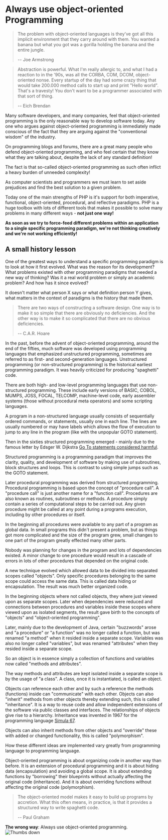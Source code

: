 # Always use object-oriented Programming #

> The problem with object-oriented languages is they’ve got all this implicit environment that they carry around with them. You wanted a banana but what you got was a gorilla holding the banana and the entire jungle.
>
> -- Joe Armstrong

> Abstraction is powerful. What I'm really allergic to, and what I had a reaction to in the '90s, was all the CORBA, COM, DCOM, object-oriented nonse. Every startup of the day had some crazy thing that would take 200.000 method calls to start up and print "Hello world". That's a travesty! You don't want to be a programmer associated with that sort of thing.
>
> -- Eich Brendan

Many software developers, and many companies, feel that object-oriented programming is the only reasonable way to develop software today. Any one who argues against object-oriented programming is immediately made conscious of the fact that they are arguing against the "conventional wisdom" of the industry.

On programming blogs and forums, there are a great many people who defend object-oriented programming, and who feel certain that they know what they are talking about, despite the lack of any standard definition!

The fact is that so-called object-oriented programming as such often inflict a heavy burden of unneeded complexity!

As computer scientists and programmers we must learn to set aside prejudices and find the best solution to a given problem.

Today one of the main strengths of PHP is it's support for both imperative, functional, object-oriented, procedural, and reflective paradigms. PHP is a huge toolbox with lots of different tools that makes it possible to solve many problems in many different ways - **not just one way!**

**As soon as we try to force-feed different problems within an application to a single specific programming paradigm, we're not thinking creatively and we're not working efficiently!**

## A small history lesson ##

One of the greatest ways to understand a specific programming paradigm is to look at how it first evolved. What was the reason for its development? What problems existed with other programming paradigms that needed a new way of thinking? Was it a real world problem or simply an academic problem? And how has it since evolved?

It doesn't matter what person X says or what definition person Y gives, what matters in the context of paradigms is the history that made them.

> There are two ways of constructing a software design.  One way is to make it so simple that there are obviously no deficiencies. And the other way is to make it so complicated that there are no obvious deficiencies.
>
> -- C.A.R. Hoare

In the past, before the advent of object-oriented programming, around the end of the fifties, much software was developed using programming languages that emphasized unstructured programming, sometimes are referred to as first- and second-generation languages. Unstructured programming (or non-structured programming) is the historical earliest programming paradigm. It was heavily criticized for producing "spaghetti" code.

There are both high- and low-level programming languages that use non-structured programming. These include early versions of BASIC, COBOL, MUMPS, JOSS, FOCAL, TELCOMP, machine-level code, early assembler systems (those without procedural meta operators) and some scripting languages.

A program in a non-structured language usually consists of sequentially ordered commands, or statements, usually one in each line. The lines are usually numbered or may have labels which allows the flow of execution to jump to any line in the program (like with the unpopular GOTO statement).

Then in the sixties structured programming emerged - mainly due to the famous letter by Edsger W. Dijkstra [Go To statements considered harmful](http://www.u.arizona.edu/~rubinson/copyright_violations/Go_To_Considered_Harmful.html).

Structured programming is a programming paradigm that improves the clarity, quality, and development of software by making use of subroutines, block structures and loops. This is contrast to using simple jumps such as the GOTO statement.

Later procedural programming was derived from structured programming. Procedural programming is based upon the concept of "procedure call". A "procedure call" is just another name for a "function call". Procedures are also known as routines, subroutines or methods. A procedure simply contain a series of computational steps to be carried out. Any given procedure might be called at any point during a programs execution, including by other procedures or itself.

In the beginning all procedures were available to any part of a program as global data. In small programs this didn't present a problem, but as things got more complicated and the size of the program grew, small changes to one part of the program greatly effected many other parts.

Nobody was planning for changes in the program and lots of dependencies existed. A minor change to one procedure would result in a cascade of errors in lots of other procedures that depended on the original code.

A new technique evolved which allowed data to be divided into separated scopes called "objects". Only specific procedures belonging to the same scope could access the same data. This is called data hiding or encapsulation. The result was much better organized code.

In the beginning objects where not called objects, they where just viewed upon as separate scopes. Later when dependencies were reduced and connections between procedures and variables inside these scopes where viewed upon as isolated segments, the result gave birth to the concepts of "objects" and "object-oriented programming".

Later, mainly due to the development of Java, certain "buzzwords" arose and "a procedure" or "a function" was no longer called a function, but was renamed "a method" when it resided inside a separate scope. Variables was also no longer called "variables", but was renamed "attributes" when they resided inside a separate scope.

So an object is in essence simply a collection of functions and variables now called "methods and attributes".

The way methods and attributes are kept isolated inside a separate scope is by the usage of "a class". A class, once it is instantiated, is called an object.

Objects can reference each other and by such a reference the methods (functions) inside can "communicate" with each other. Objects can also "inherit" methods from other objects thereby extending such, this is called "inheritance".  It is a way to reuse code and allow independent extensions of the software via public classes and interfaces. The relationships of objects give rise to a hierarchy. Inheritance was invented in 1967 for the programming language [Simula 67](http://en.wikipedia.org/wiki/Simula).

Objects can also inherit methods from other objects and "override" these with added or changed functionality, this is called "polymorphism".

How these different ideas are implemented vary greatly from programming language to programming language.

Object-oriented programming is about organizing code in another way than before. It is an extension of procedural programming and it is about hiding data (encapsulation) and avoiding a global scope. It is about extending functions by "borrowing" their blueprints without actually affecting the original code (inheritance). And it is about overriding functions without affecting the original code (polymorphism).

> The object-oriented model makes it easy to build up programs by accretion. What this often means, in practice, is that it provides a structured way to write spaghetti code.
>
> -- Paul Graham

**The wrong way**: Always use object-oriented programming. ![Thumbs down](img/thumbs-down.png)
